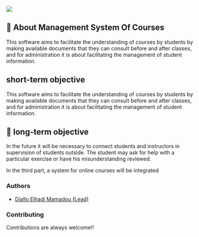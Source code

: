 ![](https://github.com/epaphrodites/epaphrodites/blob/master/static/img/apprendre-a-coder-gratuitement.webp)


## 👋 About Management System Of Courses

This software aims to facilitate the understanding of courses by students by making available documents that they can consult before and after classes, and for administration it is about facilitating the management of student information.

## short-term objective

This software aims to facilitate the understanding of courses by students by making available documents that they can consult before and after classes, and for administration it is about facilitating the management of student information.

## 🚀 long-term objective

In the future it will be necessary to connect students and instructors in supervision of students outside. The student may ask for help with a particular exercise or have his misunderstanding reviewed.

In the third part, a system for online courses will be integrated
### Authors

- [Diallo Elhadj Mamadou (Lead) ](https://github.com/Djamal95)

### Contributing

Contributions are always welcome!!

